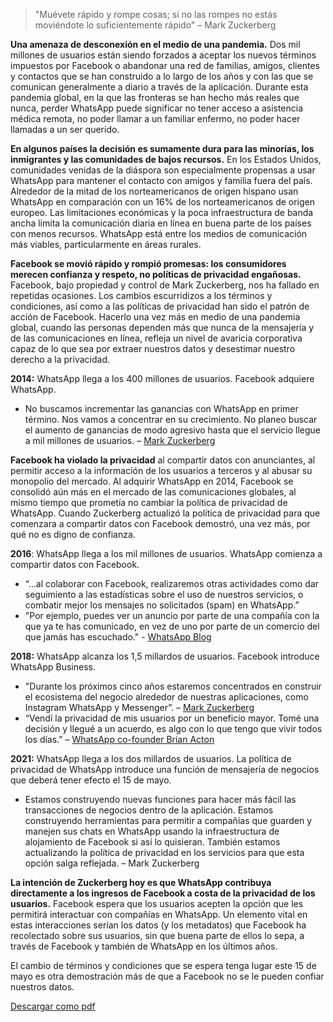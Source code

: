 > "Muévete rápido y rompe cosas; si no las rompes no estás moviéndote lo suficientemente rápido" – Mark Zuckerberg



**Una amenaza de desconexión en el medio de una pandemia.** Dos mil millones de usuarios están siendo forzados a aceptar los nuevos términos impuestos por Facebook o abandonar una red de familias, amigos, clientes y contactos que se han construido a lo largo de los años y con las que se comunican generalmente a diario a través de la aplicación. Durante esta pandemia global, en la que las fronteras se han hecho más reales que nunca, perder WhatsApp puede significar no tener acceso a asistencia médica remota, no poder llamar a un familiar enfermo, no poder hacer llamadas a un ser querido.

**En algunos países la decisión es sumamente dura para las minorías, los inmigrantes y las comunidades de bajos recursos.** En los Estados Unidos, comunidades venidas de la diáspora son especialmente propensas a usar WhatsApp para mantener el contacto con amigos y familia fuera del país. Alrededor de la mitad de los norteamericanos de origen hispano usan WhatsApp en comparación con un 16% de los norteamericanos de origen europeo. Las limitaciones económicas y la poca infraestructura de banda ancha limita la comunicación diaria en línea en buena parte de los países con menos recursos. WhatsApp está entre los medios de comunicación más viables, particularmente en áreas rurales.

**Facebook se movió rápido y rompió promesas: los consumidores merecen confianza y respeto, no políticas de privacidad engañosas.** Facebook, bajo propiedad y control de Mark Zuckerberg, nos ha fallado en repetidas ocasiones. Los cambios escurridizos a los términos y condiciones, así como a las políticas de privacidad han sido el patrón de acción de Facebook. Hacerlo una vez más en medio de una pandemia global, cuando las personas dependen más que nunca de la mensajería y de las comunicaciones en línea, refleja un nivel de avaricia corporativa capaz de lo que sea por extraer nuestros datos y desestimar nuestro derecho a la privacidad.

**2014:** WhatsApp llega a los 400 millones de usuarios. Facebook adquiere WhatsApp.

- No buscamos incrementar las ganancias con WhatsApp en primer término. Nos vamos a concentrar en su crecimiento. No planeo buscar el aumento de ganancias de modo agresivo hasta que el servicio llegue a mil millones de usuarios. – [Mark Zuckerberg](https://seekingalpha.com/article/3342555-why-apple-google-facebook-alibaba-or-american-express-will-acquire-paypal)



**Facebook ha violado la privacidad** al compartir datos con anunciantes, al permitir acceso a la información de los usuarios a terceros y al abusar su monopolio del mercado. Al adquirir WhatsApp en 2014, Facebook se consolidó aún más en el mercado de las comunicaciones globales, al mismo tiempo que prometía no cambiar la política de privacidad de WhatsApp. Cuando Zuckerberg actualizó la política de privacidad para que comenzara a compartir datos con Facebook demostró, una vez más, por qué no es digno de confianza.





**2016**: WhatsApp llega a los mil millones de usuarios. WhatsApp comienza a compartir datos con Facebook.

- “...al colaborar con Facebook, realizaremos otras actividades como dar seguimiento a las estadísticas sobre el uso de nuestros servicios, o combatir mejor los mensajes no solicitados (spam) en WhatsApp.”
- "Por ejemplo, puedes ver un anuncio por parte de una compañía con la que ya te has comunicado, en vez de uno por parte de un comercio del que jamás has escuchado." - [WhatsApp Blog](https://blog.whatsapp.com/looking-ahead-for-whats-app?lang=es)

**2018:** WhatsApp alcanza los 1,5 millardos de usuarios. Facebook introduce WhatsApp Business.

- "Durante los próximos cinco años estaremos concentrados en construir el ecosistema del negocio alrededor de nuestras aplicaciones, como Instagram WhatsApp y Messenger”. – [Mark Zuckerberg](https://www.firstpost.com/tech/news-analysis/whatsapp-business-now-has-3-million-active-users-says-mark-zuckerberg-in-q1-2018-earnings-call-4447695.html)
- “Vendí la privacidad de mis usuarios por un beneficio mayor. Tomé una decisión y llegué a un acuerdo, es algo con lo que tengo que vivir todos los días.” – [WhatsApp co-founder Brian Acton](https://www.forbes.com/sites/parmyolson/2018/09/26/exclusive-whatsapp-cofounder-brian-acton-gives-the-inside-story-on-deletefacebook-and-why-he-left-850-million-behind/amp/?__twitter_impression=true)



**2021:** WhatsApp llega a los dos millardos de usuarios. La política de privacidad de WhatsApp introduce una función de mensajería de negocios que deberá tener efecto el 15 de mayo.

- Estamos construyendo nuevas funciones para hacer más fácil las transacciones de negocios dentro de la aplicación. Estamos construyendo herramientas para permitir a compañías que guarden y manejen sus chats en WhatsApp usando la infraestructura de alojamiento de Facebook si así lo quisieran. También estamos actualizando la política de privacidad en los servicios para que esta opción salga reflejada. – Mark Zuckerberg



**La intención de Zuckerberg hoy es que WhatsApp contribuya directamente a los ingresos de Facebook a costa de la privacidad de los usuarios.** Facebook espera que los usuarios acepten la opción que les permitirá interactuar con compañías en WhatsApp. Un elemento vital en estas interacciones serían los datos (y los metadatos) que Facebook ha recolectado sobre sus usuarios, sin que buena parte de ellos lo sepa, a través de Facebook y también de WhatsApp en los últimos años.

El cambio de términos y condiciones que se espera tenga lugar este 15 de mayo es otra demostración más de que a Facebook no se le pueden confiar nuestros datos.

<a style="margin-top:30px" class="uk-button uk-button-default btn-blue" target="_blank" href="{{site.baseurl_root}}/assets/docs/es-consumidores.pdf">Descargar como pdf <span uk-icon="download"></span></a>
